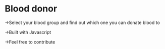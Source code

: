 # Blood donor
->Select your blood group and find out which one you can donate blood to

->Built with Javascript

->Feel free to contribute
